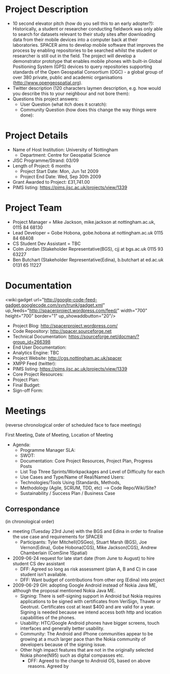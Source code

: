 # Project Description #
  * 10 second elevator pitch (how do you sell this to an early adopter?): Historically, a student or researcher conducting fieldwork was only able to search for datasets relevant to their study sites after downloading data from their mobile devices into a computer back at their laboratories. SPACER aims to develop mobile software that improves the process by enabling repositories to be searched whilst the student or researcher is still out in the field. The project will develop a demonstrator prototype that enables mobile phones with built-in Global Positioning System (GPS) devices to query repositories supporting standards of the Open Geospatial Consortium (OGC) - a global group of over 380 private, public and academic organisations (http://www.opengeospatial.org).
  * Twitter description (120 characters laymen description, e.g. how would you describe this to your neighbour and not bore them):
  * Questions this project answers:
    * User Question (what itch does it scratch):
    * Community Question (how does this change the way things were done):

# Project Details #

  * Name of Host Institution: University of Nottingham
    * Department: Centre for Geospatial Science
  * JISC Programme/Strand: 03/09
  * Length of Project: 6 months
    * Project Start Date: Mon, Jun 1st 2009
    * Project End Date: Wed, Sep 30th 2009
  * Grant Awarded to Project: £31,741.00
  * PIMS listing: https://pims.jisc.ac.uk/projects/view/1339

# Project Team #

  * Project Manager = Mike Jackson, mike.jackson at nottingham.ac.uk, 0115 84 68130
  * Lead Developer = Gobe Hobona, gobe.hobona at nottingham.ac.uk 0115 84 68408
  * CS Student Dev Assistant = TBC
  * Colm Jordan	(Stakeholder Representative(BGS), cjj at bgs.ac.uk 0115 93 63227
  * Ben Butchart (Stakeholder Representative(Edina), b.butchart at ed.ac.uk 0131 65 11227

# Documentation #

<wiki:gadget url="http://google-code-feed-gadget.googlecode.com/svn/trunk/gadget.xml" up\_feeds="http://spacerproject.wordpress.com/feed/" width="700" height="700" border="1" up\_showaddbutton="20"/>

  * Project Blog: http://spacerproject.wordpress.com/
  * Code Repository: http://spacer.sourceforge.net
  * Technical Documentation: https://sourceforge.net/docman/?group_id=266398
  * End User Documentation:
  * Analytics Engine: TBC
  * Project Website: http://cgs.nottingham.ac.uk/spacer
  * XMPP Feed (twitter):
  * PIMS listing: https://pims.jisc.ac.uk/projects/view/1339
  * Core Project Resources:
  * Project Plan:
  * Final Budget:
  * Sign-off Form:

# Meetings #
(reverse chronological order of scheduled face to face meetings)

First Meeting, Date of Meeting, Location of Meeting
  * Agenda:
    * Programme Manager SLA:
    * SWOT:
    * Documentation: Core Project Resources, Project Plan, Progress Posts
    * List Top Three Sprints/Workpackages and Level of Difficulty for each
    * Use Cases and Type/Name of Real/Named Users:
    * Technologies/Tools Using (Standards, Methods,
    * Methodology (Agile, SCRUM, TDD, etc) --> Code Repo/Wiki/Site?
    * Sustainability / Success Plan / Business Case


## Correspondance ##
(in chronological order)
  * meeting (Tuesday 23rd June) with the BGS and Edina in order to finalise the use case and requirements for SPACER
    * Participants: Tyler Mitchell(OSGeo), Stuart Marsh (BGS), Joe Vernon(Edina), Gobe Hobona(CGS), Mike Jackson(CGS), Andrew Chamberlain (ComSine 1Spatial)
  * 2009-06-24 request for late start date (from June to August) to hire student CS dev assistant
    * DFF: Agreed so long as risk assessment (plan A, B and C) in case student isn't available.
    * DFF: Want budget of contributions from other org (Edina) into project
  * 2009-06-29 GH: adopting Google Android instead of Nokia Java ME, although the proposal mentioned Nokia Java ME.
    * Signing: There is self-signing support in Android but Nokia requires applications to be signed with certificates from VeriSign, Thawte or Geotrust. Certificates cost at least $400 and are valid for a year. Signing is needed because we intend access both http and location capabilities of the phones.
    * Usability: HTC/Google Android phones have bigger screens, touch interfaces and generally better usability.
    * Community: The Android and iPhone communities appear to be growing at a much larger pace than the Nokia community of developers because of the signing issue.
    * Other high impact features that are not in the originally selected Nokia phone(N95) such as digital compasses etc.
      * DFF: Agreed to the change to Android OS, based on above reasons.  Agreed by